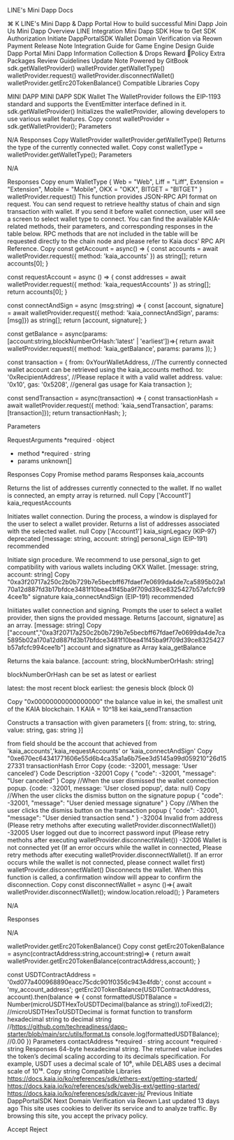 
LINE's Mini Dapp Docs

⌘
K
LINE's Mini Dapp & Dapp Portal
How to build successful Mini Dapp
Join Us
Mini Dapp
Overview
LINE Integration
Mini Dapp SDK
How to Get SDK Authorization
Initiate DappPortalSDK
Wallet
Domain Verification via Reown
Payment
Release Note
Integration Guide for Game Engine
Design Guide
Dapp Portal
Mini Dapp Information
Collection & Drops
Reward
Policy
Extra Packages
Review Guidelines
Update Note
Powered by GitBook
sdk.getWalletProvider()
walletProvider.getWalletType()
walletProvider.request()
walletProvider.disconnectWallet()
walletProvider.getErc20TokenBalance()
Compatible Libraries
Copy

MINI DAPP
MINI DAPP SDK
Wallet
The WalletProvider follows the EIP-1193 standard and supports the EventEmitter interface defined in it.
sdk.getWalletProvider()
Initializes the walletProvider, allowing developers to use various wallet features.
Copy
const walletProvider = sdk.getWalletProvider();
Parameters

N/A
Responses
Copy
WalletProvider
walletProvider.getWalletType()
Returns the type of the currently connected wallet.
Copy
const walletType = walletProvider.getWalletType();
Parameters

N/A

Responses
Copy
enum WalletType {
    Web = "Web",
    Liff = "Liff",
    Extension = "Extension",
    Mobile = "Mobile",
    OKX = "OKX",
    BITGET = "BITGET"
}
walletProvider.request()
This function provides JSON-RPC API format on request. You can send request to retrieve healthy status of chain and sign transaction with wallet. If you send it before wallet connection, user will see a screen to select wallet type to connect.
You can find the available KAIA-related methods, their parameters, and corresponding responses in the table below. RPC methods that are not included in the table will be requested directly to the chain node and please refer to Kaia docs' RPC API Reference.
Copy
const getAccount = async() => {
   const accounts = await walletProvider.request({ method: 'kaia_accounts' }) as string[]; 
   return accounts[0]; 
} 

const requestAccount = async () => {
   const addresses = await walletProvider.request({ method: 'kaia_requestAccounts' }) as string[];
   return accounts[0];
}

const connectAndSign = async (msg:string) => {
   const [account, signature] = await walletProvider.request({ method: 'kaia_connectAndSign', params: [msg]}) as string[];
   return [account, signature];
}

const getBalance = async(params: [account:string,blockNumberOrHash:'latest' | 'earliest'])=>{
   return await walletProvider.request({ method: 'kaia_getBalance', params: params });
}

const transaction = {
  from: 0xYourWalletAddress, //The currently connected wallet account can be retrieved using the kaia_accounts method.
  to: '0xRecipientAddress', //Please replace it with a valid wallet address.
  value: '0x10',
  gas: '0x5208', //general gas usage for Kaia transaction
};

const sendTransaction = async(transaction) => {
    const transactionHash = await walletProvider.request({ method: 'kaia_sendTransaction', params: [transaction]});
    return transactionHash;
};

Parameters

RequestArguments *required · object
  
  - method *required · string
  - params unknown[]

Responses
Copy
Promise<unknown>
method
params
Responses
kaia_accounts

Returns the list of addresses currently connected to the wallet.
If no wallet is connected, an empty array is returned.
null
Copy
['Account1']
kaia_requestAccounts

Initiates wallet connection.
During the process, a window is displayed for the user to select a wallet provider.
Returns a list of addresses associated with the selected wallet.
null
Copy
['Account1']
kaia_signLegacy (KIP-97) deprecated
[message: string, account: string]
personal_sign (EIP-191) recommended

Initiate sign procedure. We recommend to use personal_sign to get compatibility with various wallets including OKX Wallet.
[message: string, account: string]
Copy
"0xa3f20717a250c2b0b729b7e5becbff67fdaef7e0699da4de7ca5895b02a170a12d887fd3b17bfdce3481f10bea41f45ba9f709d39ce8325427b57afcfc994cee1b"
signature
kaia_connectAndSign  (EIP-191) recommended 

Iniitiates wallet connection and signing.
Prompts the user to select a wallet provider, then signs the provided message.
Returns [account, signature] as an array.
[message: string]
Copy
["account","0xa3f20717a250c2b0b729b7e5becbff67fdaef7e0699da4de7ca5895b02a170a12d887fd3b17bfdce3481f10bea41f45ba9f709d39ce8325427b57afcfc994cee1b"]
account and signature as Array
kaia_getBalance

Returns the kaia balance. 
[account: string, blockNumberOrHash: string]

blockNumberOrHash can be set as latest or earliest

latest: the most recent block 
earliest: the genesis block (block 0)



Copy
"0x00000000000000000"
the balance value in kei, the smallest unit of the KAIA blockchain. 
1 KAIA = 10^18 kei
kaia_sendTransaction

Constructs a transaction with given parameters
[{
    from: string,
    to: string,
    value: string,
    gas: string 
}]

from field should be the account that achieved from 'kaia_accounts','kaia_requestAccounts' or 'kaia_connectAndSign'
Copy
"0xe670ec64341771606e55d6b4ca35a1a6b75ee3d5145a99d059210"26d1527331
transactionHash
Error
Copy
{code: -32001, message: 'User canceled'}
Code
Description
-32001
Copy
{
  "code": -32001,
  "message": "User canceled" 
}
Copy
//When the user dismissed the wallet connection popup.
{code: -32001, message: 'User closed popup', data: null}
Copy
//When the user clicks the dismiss button on the signature popup
{
  "code": -32001,
  "message": "User denied message signature"
}
Copy
//When the user clicks the dismiss button on the transaction popup
{
  "code": -32001,
  "message": "User denied transaction send."
}
-32004
Invalid from address (Please retry methohs after executing walletProvider.disconnectWallet())
-32005
User logged out due to incorrect password input (Please retry methohs after executing walletProvider.disconnectWallet())
-32006
Wallet is not connected yet (If an error occurs while the wallet in connected, Please retry methods after executing walletProvider.disconnectWallet(). If an error occurs while the wallet is not connected, please connect wallet first)
walletProvider.disconnectWallet()
Disconnects the wallet.
When this function is called, a confirmation window will appear to confirm the disconnection.
Copy
 const disconnectWallet = async ()=>{
    await walletProvider.disconnectWallet();
    window.location.reload();
}
Parameters

N/A

Responses

N/A

walletProvider.getErc20TokenBalance()
Copy
const getErc20TokenBalance = async(contractAddress:string,account:string)=> {
    return await walletProvider.getErc20TokenBalance(contractAddress,account);
}

const USDTContractAddress = '0xd077a400968890eacc75cdc901f0356c943e4fdb';
const account = 'my_account_address';
getErc20TokenBalance(USDTContractAddress, account).then(balance => {
    const formattedUSDTBalance = Number(microUSDTHexToUSDTDecimal(balance as string)).toFixed(2);
    //microUSDTHexToUSDTDecimal is format function to transform hexadecimal string to decimal string
    //https://github.com/techreadiness/dapp-starter/blob/main/src/utils/format.ts
    console.log(formattedUSDTBalance);
    //0.00
})
Parameters
contactAddress *required · string
account *required · string
Responses
64-byte hexadecimal string.
The returned value includes the token’s decimal scaling according to its decimals specification.
For example, USDT uses a decimal scale of 10⁶, while DELABS uses a decimal scale of 10¹⁸.
Copy
string
Compatible Libraries
https://docs.kaia.io/ko/references/sdk/ethers-ext/getting-started/
https://docs.kaia.io/ko/references/sdk/web3js-ext/getting-started/
https://docs.kaia.io/ko/references/sdk/caver-js/
Previous
Initiate DappPortalSDK
Next
Domain Verification via Reown
Last updated 13 days ago
This site uses cookies to deliver its service and to analyze traffic. By browsing this site, you accept the privacy policy.

Accept
Reject